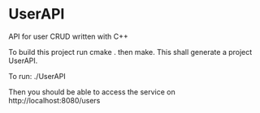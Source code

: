 # UserAPI

API for user CRUD written with C++

To build this project run cmake .
then make. This shall generate a project UserAPI.

To run: ./UserAPI

Then you should be able to access the service on http://localhost:8080/users
